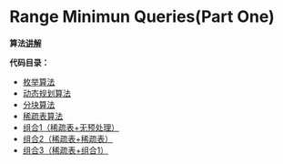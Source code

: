 # Range Minimun Queries(Part One)

**算法[讲解]()**

**代码目录：**

* [枚举算法](https://github.com/Ackeraa/DataStructure/edit/master/RMQ/brute.py)
* [动态规划算法](https://github.com/Ackeraa/DataStructure/edit/master/RMQ/dp.py)
* [分块算法](https://github.com/Ackeraa/DataStructure/edit/master/RMQ/block.py)
* [稀疏表算法](https://github.com/Ackeraa/DataStructure/edit/master/RMQ/st.py)
* [组合1（稀疏表+无预处理）](https://github.com/Ackeraa/DataStructure/edit/master/RMQ/combine1.py)
* [组合2（稀疏表+稀疏表）](https://github.com/Ackeraa/DataStructure/edit/master/RMQ/combine2.py)
* [组合3（稀疏表+组合1）](https://github.com/Ackeraa/DataStructure/edit/master/RMQ/combine3.py)

